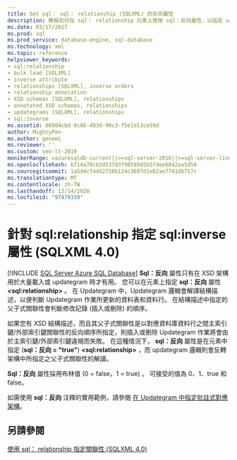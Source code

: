 ```yaml
---
title: Set sql： sql： relationship (SQLXML) 的反向屬性
description: 瞭解如何在 sql： relationship 元素上使用 sql：反向屬性，以指定 updategram 作業中的資料庫資料行之間的關聯性。
ms.date: 03/17/2017
ms.prod: sql
ms.prod_service: database-engine, sql-database
ms.technology: xml
ms.topic: reference
helpviewer_keywords:
- sql:relationship
- bulk load [SQLXML]
- inverse attribute
- relationships [SQLXML], inverse orders
- relationship annotation
- XSD schemas [SQLXML], relationships
- annotated XSD schemas, relationships
- updategrams [SQLXML], relationships
- sql:inverse
ms.assetid: 08904cbd-9c86-493d-90c3-f5e1d13ce59d
author: MightyPen
ms.author: genemi
ms.reviewer: ''
ms.custom: seo-lt-2019
monikerRange: =azuresqldb-current||>=sql-server-2016||>=sql-server-linux-2017||=azuresqldb-mi-current
ms.openlocfilehash: b714a70cb3d537d3f9859945b5fdee6842aa5d58
ms.sourcegitcommit: 1a544cf4dd2720b124c3697d1e62ae7741db757c
ms.translationtype: MT
ms.contentlocale: zh-TW
ms.lasthandoff: 12/14/2020
ms.locfileid: "97479339"
---
```

# <a name="specifying-the-sqlinverse-attribute-on-sqlrelationship-sqlxml-40"></a>針對 sql:relationship 指定 sql:inverse 屬性 (SQLXML 4.0)
[!INCLUDE [SQL Server Azure SQL Database](../../includes/applies-to-version/sql-asdb.md)]
  **Sql：反向** 屬性只有在 XSD 架構用於大量載入或 updategram 時才有用。 您可以在元素上指定 **sql：反向** 屬性 **\<sql:relationship>** 。 在 Updategram 中，Updategram 邏輯會解譯結構描述，以便判斷 Updategram 作業所更新的資料表和資料行。 在結構描述中指定的父子式關聯性會判斷修改記錄 (插入或刪除) 的順序。  
  
 如果您有 XSD 結構描述，而且其父子式關聯性是以對應資料庫資料行之間主索引鍵/外部索引鍵關聯性的反向順序所指定，則插入或刪除 Updategram 作業將會由於主索引鍵/外部索引鍵違規而失敗。 在這種情況下， **sql：反向** 屬性是在元素中指定 (**sql：反向 = "true"**) **\<sql:relationship>** ，而 updategram 邏輯則會反轉架構中所指定之父子式關聯性的解讀。  
  
 **Sql：反向** 屬性採用布林值 (0 = false，1 = true) 。 可接受的值為 0、1、true 和 false。  
  
 如需使用 **sql：反向** 注釋的實用範例，請參閱 [在 Updategram 中指定批註式對應架構](../../relational-databases/sqlxml-annotated-xsd-schemas-xpath-queries/updategrams/specifying-an-annotated-mapping-schema-in-an-updategram-sqlxml-4-0.md)。  
  
## <a name="see-also"></a>另請參閱  
 [使用 sql： relationship 指定關聯性 &#40;SQLXML 4.0&#41;](../../relational-databases/sqlxml-annotated-xsd-schemas-using/specifying-relationships-using-sql-relationship-sqlxml-4-0.md)  
  
  
